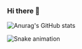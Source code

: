 ### Hi there 👋

![Anurag's GitHub stats](https://github-readme-stats.vercel.app/api?username=thiagocardososoares&theme=github_dark&show_icons=true)





![Snake animation](https://github.com/thiagocardososoares/thiagocardososares/blob/output/github-contribution-grid-snake.svg)
